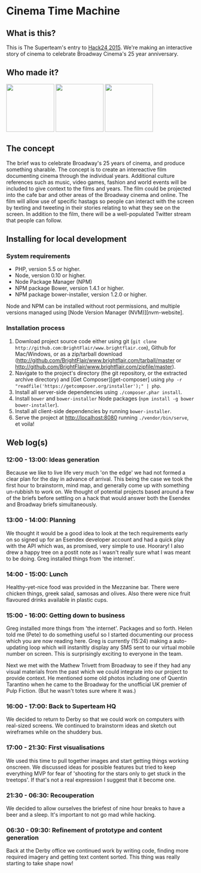 # Cinema Time Machine

## What is this?

This is The Superteam's entry to [Hack24 2015](h24-web). We're making an interactive story of cinema to celebrate Broadway Cinema's 25 year anniversary.

## Who made it?

<a target="_blank" href="http://twitter.com/clarkcx"><img src="https://pbs.twimg.com/profile_images/581455432830550016/7AKXlqoE.jpg" width=128 /></a>
<a target="_blank" href="http://twitter.com/littlehelli"><img src="https://pbs.twimg.com/profile_images/594251815409033217/l3weUs9d.jpg" width=128 /></a>
<a target="_blank" href="http://twitter.com/g105b"><img src="https://pbs.twimg.com/profile_images/542405561887649792/phT0XVks.jpeg" width=128 /></a>

## The concept

The brief was to celebrate Broadway's 25 years of cinema, and produce something sharable. The concept is to create an intereactive film documenting cinema through the individual years. Additional culture references such as music, video games, fashion and world events will be included to give context to the films and years. The film could be projected into the cafe bar and other areas of the Broadway cinema and online. The film will allow use of specific hastags so people can interact with the screen by texting and tweeting in their stories relating to what they see on the screen. In addition to the film, there will be a well-populated Twitter stream that people can follow.

[h24-web]: http://www.hack24.co.uk/

## Installing for local development

### System requirements

+ PHP, version 5.5 or higher.
+ Node, version 0.10 or higher.
+ Node Package Manager (NPM)
+ NPM package Bower, version 1.4.1 or higher.
+ NPM package bower-installer, version 1.2.0 or higher.

Node and NPM can be installed without root permissions, and multiple versions managed using [Node Version Manager (NVM)][nvm-website].

### Installation process

1. Download project source code either using git (`git clone http://github.com:BrightFlair/www.brightflair.com`), Github for Mac/Windows, or as a zip/tarball download (http://github.com/BrightFlair/www.brightflair.com/tarball/master or http://github.com/BrightFlair/www.brightflair.com/zipfile/master).
2. Navigate to the project's directory (the git repository, or the extracted archive directory) and [Get Composer][get-composer] using `php -r "readfile('https://getcomposer.org/installer');" | php`.
3. Install all server-side dependencies using `./composer.phar install`.
4. Install `bower` and `bower-installer` Node packages (`npm install -g bower bower-installer`).
5. Install all client-side dependencies by running `bower-installer`.
6. Serve the project at [http://localhost:8080](http://localhost:8080) running `./vendor/bin/serve`, et voila!

## Web log(s)

### 12:00 - 13:00: Ideas generation

Because we like to live life very much 'on the edge' we had not formed a clear plan for the day in advance of arrival. This being the case we took the first hour to brainstorm, mind map, and generally come up with something un-rubbish to work on. We thought of potential projects based around a few of the briefs before settling on a hack that would answer both the Esendex and Broadway briefs simultaneously.

### 13:00 - 14:00: Planning

We thought it would be a good idea to look at the tech requirements early on so signed up for an Esendex developer account and had a quick play with the API which was, as promised, very simple to use. Hoorary! I also drew a happy tree on a postit note as I wasn't really sure what I was meant to be doing. Greg installed things from 'the internet'.

### 14:00 - 15:00: Lunch

Healthy-yet-nice food was provided in the Mezzanine bar. There were chicken things, greek salad, samosas and olives. Also there were nice fruit flavoured drinks available in plastic cups.

### 15:00 - 16:00: Getting down to business

Greg installed more things from 'the internet'. Packages and so forth. Helen told me (Pete) to do something useful so I started documenting our process which you are now reading here. Greg is currently (15:24) making a auto-updating loop which will instanltly display any SMS sent to our virtual mobile number on screen. This is surprisingly exciting to everyone in the team.

Next we met with the Mathew Trivett from Broadway to see if they had any visual materials from the past which we could integrate into our project to provide context. He mentioned some old photos including one of Quentin Tarantino when he came to the Broadway for the unofficial UK premier of Pulp Fiction. (But he wasn't totes sure where it was.)

### 16:00 - 17:00: Back to Superteam HQ

We decided to return to Derby so that we could work on computers with real-sized screens. We continued to brainstorm ideas and sketch out wireframes while on the shuddery bus.

### 17:00 - 21:30: First visualisations

We used this time to pull together images and start getting things working onscreen. We discussed ideas for possible features but tried to keep everything MVP for fear of 'shooting for the stars only to get stuck in the treetops'. If that's not a real expression I suggest that it become one.

### 21:30 - 06:30: Recouperation

We decided to allow ourselves the briefest of nine hour breaks to have a beer and a sleep. It's important to not go mad while hacking.

### 06:30 - 09:30: Refinement of prototype and content generation

Back at the Derby office we continued work by writing code, finding more required imagery and getting text content sorted. This thing was really starting to take shape now!
